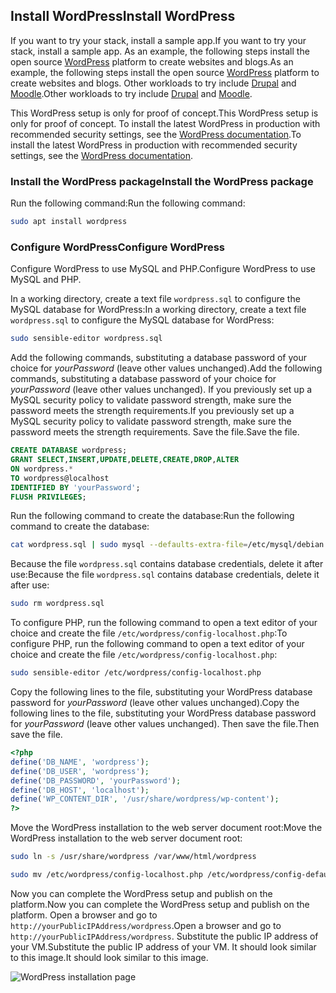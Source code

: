 ## <a name="install-wordpress"></a><span data-ttu-id="c3d32-101">Install WordPress</span><span class="sxs-lookup"><span data-stu-id="c3d32-101">Install WordPress</span></span>

<span data-ttu-id="c3d32-102">If you want to try your stack, install a sample app.</span><span class="sxs-lookup"><span data-stu-id="c3d32-102">If you want to try your stack, install a sample app.</span></span> <span data-ttu-id="c3d32-103">As an example, the following steps install the open source [WordPress](https://wordpress.org/) platform to create websites and blogs.</span><span class="sxs-lookup"><span data-stu-id="c3d32-103">As an example, the following steps install the open source [WordPress](https://wordpress.org/) platform to create websites and blogs.</span></span> <span data-ttu-id="c3d32-104">Other workloads to try include [Drupal](http://www.drupal.org) and [Moodle](https://moodle.org/).</span><span class="sxs-lookup"><span data-stu-id="c3d32-104">Other workloads to try include [Drupal](http://www.drupal.org) and [Moodle](https://moodle.org/).</span></span> 

<span data-ttu-id="c3d32-105">This WordPress setup is only for proof of concept.</span><span class="sxs-lookup"><span data-stu-id="c3d32-105">This WordPress setup is only for proof of concept.</span></span> <span data-ttu-id="c3d32-106">To install the latest WordPress in production with recommended security settings, see the [WordPress documentation](https://codex.wordpress.org/Main_Page).</span><span class="sxs-lookup"><span data-stu-id="c3d32-106">To install the latest WordPress in production with recommended security settings, see the [WordPress documentation](https://codex.wordpress.org/Main_Page).</span></span> 



### <a name="install-the-wordpress-package"></a><span data-ttu-id="c3d32-107">Install the WordPress package</span><span class="sxs-lookup"><span data-stu-id="c3d32-107">Install the WordPress package</span></span>

<span data-ttu-id="c3d32-108">Run the following command:</span><span class="sxs-lookup"><span data-stu-id="c3d32-108">Run the following command:</span></span>

```bash
sudo apt install wordpress
```

### <a name="configure-wordpress"></a><span data-ttu-id="c3d32-109">Configure WordPress</span><span class="sxs-lookup"><span data-stu-id="c3d32-109">Configure WordPress</span></span>

<span data-ttu-id="c3d32-110">Configure WordPress to use MySQL and PHP.</span><span class="sxs-lookup"><span data-stu-id="c3d32-110">Configure WordPress to use MySQL and PHP.</span></span>

<span data-ttu-id="c3d32-111">In a working directory, create a text file `wordpress.sql` to configure the MySQL database for WordPress:</span><span class="sxs-lookup"><span data-stu-id="c3d32-111">In a working directory, create a text file `wordpress.sql` to configure the MySQL database for WordPress:</span></span> 

```bash
sudo sensible-editor wordpress.sql
```

<span data-ttu-id="c3d32-112">Add the following commands, substituting a database password of your choice for *yourPassword* (leave other values unchanged).</span><span class="sxs-lookup"><span data-stu-id="c3d32-112">Add the following commands, substituting a database password of your choice for *yourPassword* (leave other values unchanged).</span></span> <span data-ttu-id="c3d32-113">If you previously set up a MySQL security policy to validate password strength, make sure the password meets the strength requirements.</span><span class="sxs-lookup"><span data-stu-id="c3d32-113">If you previously set up a MySQL security policy to validate password strength, make sure the password meets the strength requirements.</span></span> <span data-ttu-id="c3d32-114">Save the file.</span><span class="sxs-lookup"><span data-stu-id="c3d32-114">Save the file.</span></span>

```sql
CREATE DATABASE wordpress;
GRANT SELECT,INSERT,UPDATE,DELETE,CREATE,DROP,ALTER
ON wordpress.*
TO wordpress@localhost
IDENTIFIED BY 'yourPassword';
FLUSH PRIVILEGES;
```

<span data-ttu-id="c3d32-115">Run the following command to create the database:</span><span class="sxs-lookup"><span data-stu-id="c3d32-115">Run the following command to create the database:</span></span>

```bash
cat wordpress.sql | sudo mysql --defaults-extra-file=/etc/mysql/debian.cnf
```

<span data-ttu-id="c3d32-116">Because the file `wordpress.sql` contains database credentials, delete it after use:</span><span class="sxs-lookup"><span data-stu-id="c3d32-116">Because the file `wordpress.sql` contains database credentials, delete it after use:</span></span>

```bash
sudo rm wordpress.sql
```

<span data-ttu-id="c3d32-117">To configure PHP, run the following command to open a text editor of your choice and create the file `/etc/wordpress/config-localhost.php`:</span><span class="sxs-lookup"><span data-stu-id="c3d32-117">To configure PHP, run the following command to open a text editor of your choice and create the file `/etc/wordpress/config-localhost.php`:</span></span>

```bash
sudo sensible-editor /etc/wordpress/config-localhost.php
```
<span data-ttu-id="c3d32-118">Copy the following lines to the file, substituting your WordPress database password for *yourPassword* (leave other values unchanged).</span><span class="sxs-lookup"><span data-stu-id="c3d32-118">Copy the following lines to the file, substituting your WordPress database password for *yourPassword* (leave other values unchanged).</span></span> <span data-ttu-id="c3d32-119">Then save the file.</span><span class="sxs-lookup"><span data-stu-id="c3d32-119">Then save the file.</span></span>

```php
<?php
define('DB_NAME', 'wordpress');
define('DB_USER', 'wordpress');
define('DB_PASSWORD', 'yourPassword');
define('DB_HOST', 'localhost');
define('WP_CONTENT_DIR', '/usr/share/wordpress/wp-content');
?>
```


<span data-ttu-id="c3d32-120">Move the WordPress installation to the web server document root:</span><span class="sxs-lookup"><span data-stu-id="c3d32-120">Move the WordPress installation to the web server document root:</span></span>

```bash
sudo ln -s /usr/share/wordpress /var/www/html/wordpress

sudo mv /etc/wordpress/config-localhost.php /etc/wordpress/config-default.php
```

<span data-ttu-id="c3d32-121">Now you can complete the WordPress setup and publish on the platform.</span><span class="sxs-lookup"><span data-stu-id="c3d32-121">Now you can complete the WordPress setup and publish on the platform.</span></span> <span data-ttu-id="c3d32-122">Open a browser and go to `http://yourPublicIPAddress/wordpress`.</span><span class="sxs-lookup"><span data-stu-id="c3d32-122">Open a browser and go to `http://yourPublicIPAddress/wordpress`.</span></span> <span data-ttu-id="c3d32-123">Substitute the public IP address of your VM.</span><span class="sxs-lookup"><span data-stu-id="c3d32-123">Substitute the public IP address of your VM.</span></span> <span data-ttu-id="c3d32-124">It should look similar to this image.</span><span class="sxs-lookup"><span data-stu-id="c3d32-124">It should look similar to this image.</span></span>

![WordPress installation page](./media/virtual-machines-linux-tutorial-wordpress/wordpressstartpage.png)